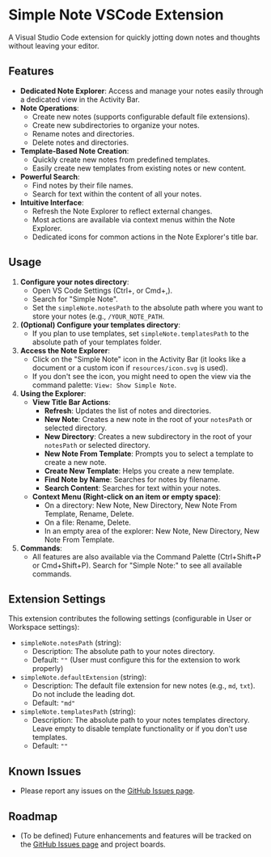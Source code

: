 # Simple Note VSCode Extension

A Visual Studio Code extension for quickly jotting down notes and thoughts without leaving your editor.

## Features

*   **Dedicated Note Explorer**: Access and manage your notes easily through a dedicated view in the Activity Bar.
*   **Note Operations**:
    *   Create new notes (supports configurable default file extensions).
    *   Create new subdirectories to organize your notes.
    *   Rename notes and directories.
    *   Delete notes and directories.
*   **Template-Based Note Creation**:
    *   Quickly create new notes from predefined templates.
    *   Easily create new templates from existing notes or new content.
*   **Powerful Search**:
    *   Find notes by their file names.
    *   Search for text within the content of all your notes.
*   **Intuitive Interface**:
    *   Refresh the Note Explorer to reflect external changes.
    *   Most actions are available via context menus within the Note Explorer.
    *   Dedicated icons for common actions in the Note Explorer's title bar.

## Usage

1.  **Configure your notes directory**:
    *   Open VS Code Settings (Ctrl+, or Cmd+,).
    *   Search for "Simple Note".
    *   Set the `simpleNote.notesPath` to the absolute path where you want to store your notes (e.g., `/YOUR_NOTE_PATH`.
2.  **(Optional) Configure your templates directory**:
    *   If you plan to use templates, set `simpleNote.templatesPath` to the absolute path of your templates folder.
3.  **Access the Note Explorer**:
    *   Click on the "Simple Note" icon in the Activity Bar (it looks like a document or a custom icon if `resources/icon.svg` is used).
    *   If you don't see the icon, you might need to open the view via the command palette: `View: Show Simple Note`.
4.  **Using the Explorer**:
    *   **View Title Bar Actions**:
        *   **Refresh**: Updates the list of notes and directories.
        *   **New Note**: Creates a new note in the root of your `notesPath` or selected directory.
        *   **New Directory**: Creates a new subdirectory in the root of your `notesPath` or selected directory.
        *   **New Note From Template**: Prompts you to select a template to create a new note.
        *   **Create New Template**: Helps you create a new template.
        *   **Find Note by Name**: Searches for notes by filename.
        *   **Search Content**: Searches for text within your notes.
    *   **Context Menu (Right-click on an item or empty space)**:
        *   On a directory: New Note, New Directory, New Note From Template, Rename, Delete.
        *   On a file: Rename, Delete.
        *   In an empty area of the explorer: New Note, New Directory, New Note From Template.
5.  **Commands**:
    *   All features are also available via the Command Palette (Ctrl+Shift+P or Cmd+Shift+P). Search for "Simple Note:" to see all available commands.

## Extension Settings

This extension contributes the following settings (configurable in User or Workspace settings):

*   `simpleNote.notesPath` (string):
    *   Description: The absolute path to your notes directory.
    *   Default: `""` (User must configure this for the extension to work properly)
*   `simpleNote.defaultExtension` (string):
    *   Description: The default file extension for new notes (e.g., `md`, `txt`). Do not include the leading dot.
    *   Default: `"md"`
*   `simpleNote.templatesPath` (string):
    *   Description: The absolute path to your notes templates directory. Leave empty to disable template functionality or if you don't use templates.
    *   Default: `""`

## Known Issues

*   Please report any issues on the [GitHub Issues page](https://github.com/dautroc/simple-note-vscode/issues).

## Roadmap

*   (To be defined) Future enhancements and features will be tracked on the [GitHub Issues page](https://github.com/dautroc/simple-note-vscode/issues) and project boards.